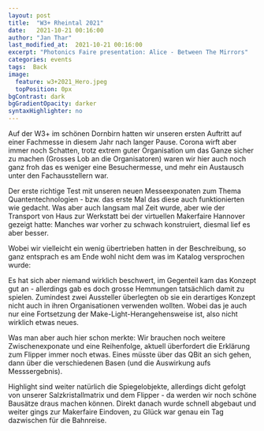 ```yaml
---
layout: post
title:  "W3+ Rheintal 2021"
date:   2021-10-21 00:16:00
author: "Jan Thar"
last_modified_at:  2021-10-21 00:16:00
excerpt: "Photonics Faire presentation: Alice - Between The Mirrors"
categories: events
tags:  Back
image:
  feature: w3+2021_Hero.jpeg
  topPosition: 0px
bgContrast: dark
bgGradientOpacity: darker
syntaxHighlighter: no
---
```

Auf der W3+ im schönen Dornbirn hatten wir unseren ersten Auftritt auf einer Fachmesse in diesem Jahr nach langer Pause.
Corona wirft aber immer noch Schatten, trotz extrem guter Organisation um das Ganze sicher zu machen (Grosses Lob an die Organisatoren)
waren wir hier auch noch ganz froh das es weniger eine Besuchermesse, und mehr ein Austausch unter den Fachausstellern war.

Der erste richtige Test mit unseren neuen Messeexponaten zum Thema Quantentechnologien - bzw. das erste Mal das diese auch funktionierten wie gedacht.
Was aber auch langsam mal Zeit wurde, aber wie der Transport von Haus zur Werkstatt bei der virtuellen Makerfaire Hannover gezeigt hatte: 
Manches war vorher zu schwach konstruiert, diesmal lief es aber besser.

<div class="img img--fullContainer img--14xLeading" style="background-image: url({{ site.baseurl_posts_img }}w3+2021_1.jpeg);"></div>

Wobei wir vielleicht ein wenig übertrieben hatten in der Beschreibung, so ganz entsprach es am Ende wohl nicht dem was im Katalog versprochen wurde:

<div class="img img--fullContainer img--14xLeading" style="background-image: url({{ site.baseurl_posts_img }}w3+2021_3.jpeg);"></div>

Es hat sich aber niemand wirklich beschwert, im Gegenteil kam das Konzept gut an - allerdings gab es doch grosse Hemmungen tatsächlich damit zu spielen.
Zumindest zwei Aussteller überlegten ob sie ein derartiges Konzept nicht auch in ihren Organisationen verwenden wollten. 
Wobei das je auch nur eine Fortsetzung der Make-Light-Herangehensweise ist, also nicht wirklich etwas neues.

<div class="img img--fullContainer img--14xLeading" style="background-image: url({{ site.baseurl_posts_img }}w3+2021_7.jpeg);"></div>

Was man aber auch hier schon merkte: Wir brauchen noch weitere Zwischenexponate und eine Reihenfolge, aktuell überfordert die Erklärung zum Flipper immer noch etwas.
Eines müsste über das QBit an sich gehen, dann über die verschiedenen Basen (und die Auswirkung aufs Messsergebnis).

Highlight sind weiter natürlich die Spiegelobjekte, allerdings dicht gefolgt von unserer Salzkristallmatrix und dem Flipper - da werden wir noch schöne Bausätze draus machen können.
Direkt danach wurde schnell abgebaut und weiter gings zur Makerfaire Eindoven, zu Glück war genau ein Tag dazwischen für die Bahnreise.




